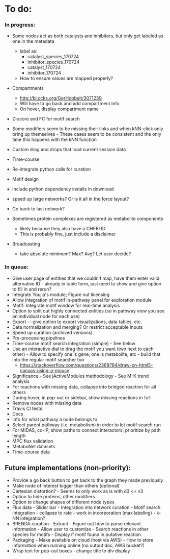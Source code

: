 # To do:

### In progress:
- Some nodes act as both catalysts and inhibitors, but only get labeled as one in the metadata
    - label as:
        - catalyst_species_170724
        - inhibitor_species_170724
        - catalyst_170724
        - inhibitor_170724
    - How to ensure values are mapped properly?

- Compartments
	- http://bl.ocks.org/GerHobbelt/3071239
	- Will have to go back and add compartment info
	- On hover, display compartment name

- Z-score and FC for motif search

- Some modifiers seem to be missing their links and when kNN-click only bring up themselves - These cases seem to be consistent and the only time this happens with the kNN function

- Custom drag and drops that load current session data

- Time-course

- Re-integrate python calls for curation

- Motif design

- include python dependency installs in download

- speed up large networks? Or is it all in the force layout?

- Go back to last network?

- Sometimes protein complexes are registered as metabolite components
	- likely because they also have a CHEBI ID
	- This is probably fine, just include a disclaimer

- Broadcasting
	- take absolute minimum? Max? Avg? Let user decide?

### In queue:
- Give user page of entities that we couldn't map, have them enter valid alternative ID - already in table form, just need to show and give option to fill in and rerun?
- Integrate Youjia's module; Figure out licensing
- Allow integration of motif in-pathway panel for exploration module
- Motif: Integrate motif window for real-time analysis
- Option to split out highly connected entities (so in pathway view you see an individual node for each use)
- Export -- give option to export visualizations, data tables, etc.
- Data normalization and merging? Or restrict acceptable inputs
- Speed up curation (archived versions)
- Pre-processing pipelines
- Time-course motif search integration (simple) - See below
- Use an interactive dial to drag the motif you want (two next to each other) - Allow to specify one is gene, one is metabolite, etc - build that into the regular motif searcher too
	- https://stackoverflow.com/questions/2368784/draw-on-html5-canvas-using-a-mouse
- Significance - See jActiveModules methodology - See M-K trend analysis
- For reactions with missing data, collapse into bridged reaction for all others
- During hover, in pop-out or sidebar, show missing reactions in full
- Remove nodes with missing data
- Travis CI tests
- Docs
- Info for what pathway a node belongs to
- Select parent pathway (i.e. metabolism) in order to let motif search run
- For MIDAS, co-IP, show paths to connect interactors, prioritize by path length
- MPC flux validation
- MetaboNet datasets
- Time-course data

## Future implementations (non-priority):
- Provide a go back button to get back to the graph they made previously
- Make node of interest bigger than others (optional)
- Cartesian distortion? - Seems to only work as is with d3 <= v3
- Option to hide proteins, other modifiers
- Option to change shapes of different node types
- Flux data - Slider bar - Integration into network curation - Motif search integration - collapse to rate - work in incorporation (max labeling) - k-NN integration?
- BRENDA curation - Extract - Figure out how to parse relevant information - Allow user to customize - Search reactions in other species for motifs - Display if motif found in putative reaction
- Packaging - Make available on cloud (host via AWS) - How to store information when running online (no output doc, AWS bucket?)
- Wrap text for pop-out boxes - change title to div display
